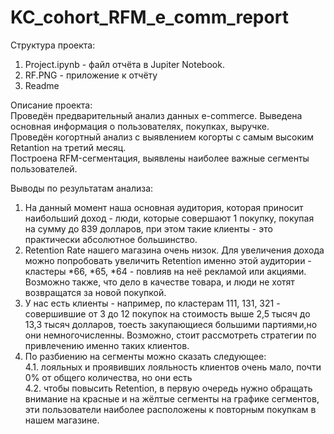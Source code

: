 # KC_cohort_RFM_e_comm_report

Структура проекта:
1. Project.ipynb - файл отчёта в Jupiter Notebook.
2. RF.PNG - приложение к отчёту
3. Readme

Описание проекта:\
Проведён предварительный анализ данных e-commerce. Выведена основная информация о пользователях, покупках, выручке.\
Проведён когортный анализ с выявлением когорты с самым высоким Retantion на третий месяц.\
Построена RFM-сегментация, выявлены наиболее важные сегменты пользователей.

Выводы по результатам анализа:
1. На данный момент наша основная аудитория, которая приносит наибольший доход - люди, которые совершают 1 покупку, покупая на сумму до 839 долларов, при этом такие клиенты - это практически абсолютное большинство.
2. Retention Rate нашего магазина очень низок. Для увеличения дохода можно попробовать увеличить Retention именно этой аудитории - кластеры *66, *65, *64 - повлияв на неё рекламой или акциями. Возможно также, что дело в качестве товара, и люди не хотят возвращатся за новой покупкой.
3. У нас есть клиенты - например, по кластерам 111, 131, 321 - совершившие от 3 до 12 покупок на стоимость выше 2,5 тысяч до 13,3 тысяч долларов, тоесть закупающиеся большими партиями,но они немногочисленны. Возможно, стоит рассмотреть стратегии по привлечению именно таких клиентов.
4. По разбиению на сегменты можно сказать следующее:\
    4.1. лояльных и проявивших лояльность клиентов очень мало, почти 0% от общего количества, но они есть\
    4.2. чтобы повысить Retention, в первую очередь нужно обращать внимание на красные и на жёлтые сегменты на графике сегментов, эти пользователи наиболее расположены к повторным покупкам в нашем магазине.